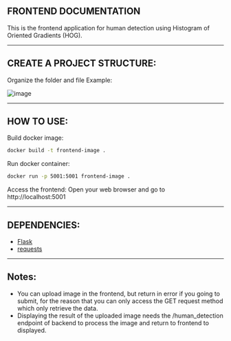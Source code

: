 ## FRONTEND DOCUMENTATION

This is the frontend application for human detection using Histogram of Oriented Gradients (HOG).

----------------------------------------------------------------
## CREATE A PROJECT STRUCTURE:

Organize the folder and file
Example:

![image](https://github.com/RegieS1/Project/assets/146498517/d0ebfc1e-f05e-4845-bc6c-890c1be13b61)

----------------------------------------------------------------
## HOW TO USE:

Build docker image:
```bash
docker build -t frontend-image .
```
Run docker container:
```bash
docker run -p 5001:5001 frontend-image .
```

Access the frontend:
Open your web browser and go to http://localhost:5001

----------------------------------------------------------------
## DEPENDENCIES:

- [Flask](https://pypi.org/project/Flask/)
- [requests](https://pypi.org/project/requests/)

----------------------------------------------------------------
## Notes:
 - You can upload image in the frontend, but return in error if you going to submit, for the reason that you can only access the GET request method which only retrieve the data.
 - Displaying the result of the uploaded image needs the /human_detection endpoint of backend to process the image and return to frontend to displayed. 




 
